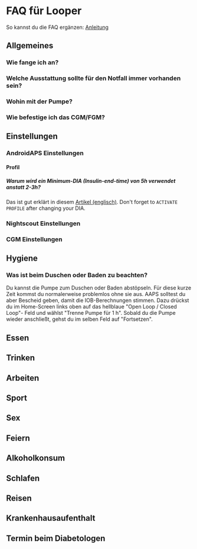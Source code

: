 # FAQ für Looper

So kannst du die FAQ ergänzen: [Anleitung](http://androidaps.readthedocs.io/en/latest/make-a-PR.html)

## Allgemeines

### Wie fange ich an?

### Welche Ausstattung sollte für den Notfall immer vorhanden sein?

### Wohin mit der Pumpe?

### Wie befestige ich das CGM/FGM?

## Einstellungen

### AndroidAPS Einstellungen

#### Profil
   
##### Warum wird ein Minimum-DIA (Insulin-end-time) von 5h verwendet anstatt 2-3h?
Das ist gut erklärt in diesem [Artikel (englisch)](/www.diabettech.com/insulin/why-we-are-regularly-wrong-in-the-duration-of-insulin-action-dia-times-we-use-and-why-it-matters/). Don't forget to `ACTIVATE PROFILE` after changing  your DIA.

### Nightscout Einstellungen

### CGM Einstellungen

## Hygiene

### Was ist beim Duschen oder Baden zu beachten?
Du kannst die Pumpe zum Duschen oder Baden abstöpseln. Für diese kurze Zeit kommst du normalerweise problemlos ohne sie aus. AAPS solltest du aber Bescheid geben, damit die IOB-Berechnungen stimmen. Dazu drückst du im Home-Screen links oben auf das hellblaue "Open Loop / Closed Loop"- Feld und wählst "Trenne Pumpe für 1 h". Sobald du die Pumpe wieder anschließt, gehst du im selben Feld auf "Fortsetzen".

## Essen

## Trinken

## Arbeiten

## Sport

## Sex

## Feiern

## Alkoholkonsum

## Schlafen

## Reisen

## Krankenhausaufenthalt

## Termin beim Diabetologen
